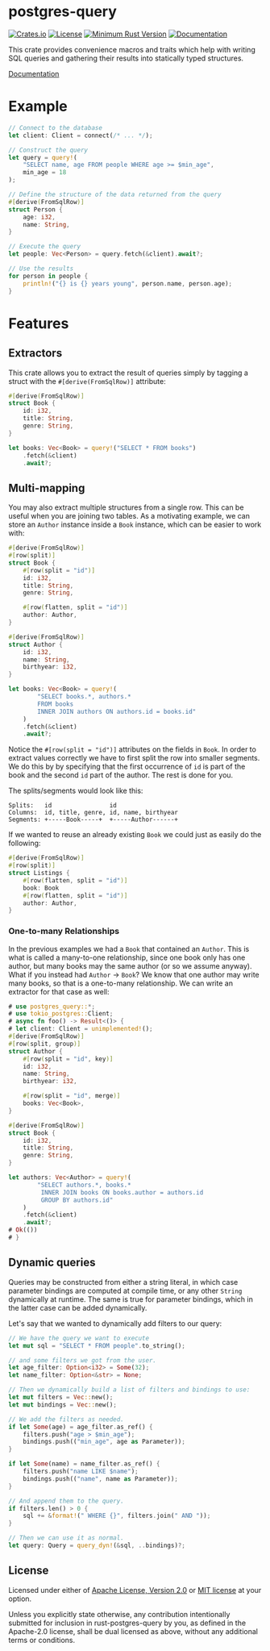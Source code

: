 
# postgres-query

[![Crates.io](https://img.shields.io/crates/v/postgres_query)](https://crates.io/crates/postgres-query)
[![License](https://img.shields.io/crates/l/postgres_query)](#license)
[![Minimum Rust Version](https://img.shields.io/badge/rustc-1.40%2B-orange)](https://www.rust-lang.org/)
[![Documentation](https://docs.rs/postgres_query/badge.svg)](https://docs.rs/postgres_query)

This crate provides convenience macros and traits which help with writing SQL
queries and gathering their results into statically typed structures.

[Documentation](https://docs.rs/postgres_query)


# Example

```rust
// Connect to the database
let client: Client = connect(/* ... */);

// Construct the query
let query = query!(
    "SELECT name, age FROM people WHERE age >= $min_age",
    min_age = 18
);

// Define the structure of the data returned from the query
#[derive(FromSqlRow)]
struct Person {
    age: i32,
    name: String,
}

// Execute the query
let people: Vec<Person> = query.fetch(&client).await?;

// Use the results
for person in people {
    println!("{} is {} years young", person.name, person.age);
}
```

# Features


## Extractors

This crate allows you to extract the result of queries simply by tagging a
struct with the `#[derive(FromSqlRow)]` attribute:

```rust
#[derive(FromSqlRow)]
struct Book {
    id: i32,
    title: String,
    genre: String,
}

let books: Vec<Book> = query!("SELECT * FROM books")
    .fetch(&client)
    .await?;
```


## Multi-mapping

You may also extract multiple structures from a single row. This can be useful
when you are joining two tables. As a motivating example, we can store an
`Author` instance inside a `Book` instance, which can be easier to work with:

```rust
#[derive(FromSqlRow)]
#[row(split)]
struct Book {
    #[row(split = "id")]
    id: i32,
    title: String,
    genre: String,

    #[row(flatten, split = "id")]
    author: Author,
}

#[derive(FromSqlRow)]
struct Author {
    id: i32,
    name: String,
    birthyear: i32,
}

let books: Vec<Book> = query!(
        "SELECT books.*, authors.* 
        FROM books
        INNER JOIN authors ON authors.id = books.id"
    )
    .fetch(&client)
    .await?;
```

Notice the `#[row(split = "id")]` attributes on the fields in `Book`. In order
to extract values correctly we have to first split the row into smaller
segments. We do this by by specifying that the first occurrence of `id` is part
of the book and the second `id` part of the author. The rest is done for you.

The splits/segments would look like this:

```
Splits:   id                id
Columns:  id, title, genre, id, name, birthyear
Segments: +-----Book-----+  +-----Author------+
```

If we wanted to reuse an already existing `Book` we could just as easily do
the following:

```rust
#[derive(FromSqlRow)]
#[row(split)]
struct Listings {
    #[row(flatten, split = "id")]
    book: Book
    #[row(flatten, split = "id")]
    author: Author,
}
```


### One-to-many Relationships

In the previous examples we had a `Book` that contained an `Author`. This is
what is called a many-to-one relationship, since one book only has one author,
but many books may the same author (or so we assume anyway). What if you instead
had `Author` -> `Book`? We know that one author may write many books, so that is
a one-to-many relationship. We can write an extractor for that case as well:

```rust
# use postgres_query::*;
# use tokio_postgres::Client;
# async fn foo() -> Result<()> {
# let client: Client = unimplemented!();
#[derive(FromSqlRow)]
#[row(split, group)]
struct Author {
    #[row(split = "id", key)]
    id: i32,
    name: String,
    birthyear: i32,

    #[row(split = "id", merge)]
    books: Vec<Book>,
}

#[derive(FromSqlRow)]
struct Book {
    id: i32,
    title: String,
    genre: String,
}

let authors: Vec<Author> = query!(
        "SELECT authors.*, books.*
         INNER JOIN books ON books.author = authors.id
         GROUP BY authors.id"
    )
    .fetch(&client)
    .await?;
# Ok(())
# }
```


## Dynamic queries

Queries may be constructed from either a string literal, in which case parameter
bindings are computed at compile time, or any other `String` dynamically at
runtime. The same is true for parameter bindings, which in the latter case can
be added dynamically.

Let's say that we wanted to dynamically add filters to our query:

```rust
// We have the query we want to execute
let mut sql = "SELECT * FROM people".to_string();

// and some filters we got from the user.
let age_filter: Option<i32> = Some(32);
let name_filter: Option<&str> = None;

// Then we dynamically build a list of filters and bindings to use:
let mut filters = Vec::new();
let mut bindings = Vec::new();

// We add the filters as needed.
if let Some(age) = age_filter.as_ref() {
    filters.push("age > $min_age");
    bindings.push(("min_age", age as Parameter));
}

if let Some(name) = name_filter.as_ref() {
    filters.push("name LIKE $name");
    bindings.push(("name", name as Parameter));
}

// And append them to the query.
if filters.len() > 0 {
    sql += &format!(" WHERE {}", filters.join(" AND "));
}

// Then we can use it as normal.
let query: Query = query_dyn!(&sql, ..bindings)?;
```


## License

Licensed under either of <a href="LICENSE-APACHE">Apache License, Version
2.0</a> or <a href="LICENSE-MIT">MIT license</a> at your option.

Unless you explicitly state otherwise, any contribution intentionally submitted
for inclusion in rust-postgres-query by you, as defined in the Apache-2.0
license, shall be dual licensed as above, without any additional terms or
conditions.


